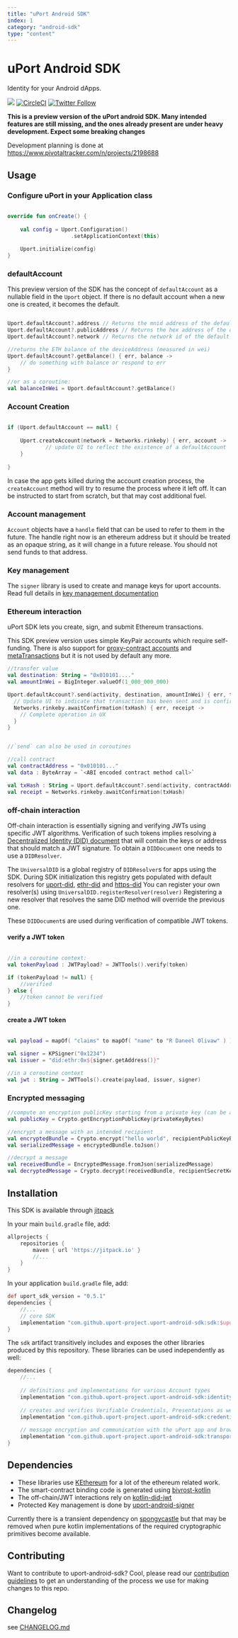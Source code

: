 ```yaml
---
title: "uPort Android SDK"
index: 1
category: "android-sdk"
type: "content"
---
```


# uPort Android SDK

Identity for your Android dApps.

[![](https://jitpack.io/v/uport-project/uport-android-sdk.svg)](https://jitpack.io/#uport-project/uport-android-sdk)
[![CircleCI](https://circleci.com/gh/uport-project/uport-android-sdk.svg?style=svg)](https://circleci.com/gh/uport-project/uport-android-sdk)
[![Twitter Follow](https://img.shields.io/twitter/follow/uport_me.svg?style=social&label=Follow)](https://twitter.com/uport_me)

**This is a preview version of the uPort android SDK.
Many intended features are still missing, and the ones already present are under heavy development.
Expect some breaking changes**

Development planning is done at https://www.pivotaltracker.com/n/projects/2198688

## Usage


### Configure uPort in your Application class

```kotlin

override fun onCreate() {
    
    val config = Uport.Configuration()
                    .setApplicationContext(this)
    
    Uport.initialize(config)
}

```

### defaultAccount

This preview version of the SDK has the concept of `defaultAccount` as a nullable field in the
`Uport` object.
If there is no default account when a new one is created, it becomes the default.

```kotlin

Uport.defaultAccount?.address // Returns the mnid address of the default account
Uport.defaultAccount?.publicAddress // Returns the hex address of the default account
Uport.defaultAccount?.network // Returns the network id of the default account

//returns the ETH balance of the deviceAddress (measured in wei)
Uport.defaultAccount?.getBalance() { err, balance ->
    // do something with balance or respond to err
}

//or as a coroutine:
val balanceInWei = Uport.defaultAccount?.getBalance()

```

### Account Creation

```kotlin

if (Uport.defaultAccount == null) {
    
    Uport.createAccount(network = Networks.rinkeby) { err, account ->
            // update UI to reflect the existence of a defaultAccount
    }
    
}
```

In case the app gets killed during the account creation process, the `createAccount` method will
try to resume the process where it left off. It can be instructed to start from scratch, but that
may cost additional fuel.

### Account management

`Account` objects have a `handle` field that can be used to refer to them in the future.
The handle right now is an ethereum address but it should be treated as an opaque string,
as it will change in a future release. You should not send funds to that address.

### Key management

The `signer` library is used to create and manage keys for uport accounts.
Read full details in [key management documentation](./docs/overview/key_management.md)

### Ethereum interaction

uPort SDK lets you create, sign, and submit Ethereum transactions.

This SDK preview version uses simple KeyPair accounts which require self-funding.
There is also support for [proxy-contract accounts](https://github.com/uport-project/uport-identity)
 and [metaTransactions](https://medium.com/uport/making-uport-smart-contracts-smarter-part-3-fixing-user-experience-with-meta-transactions-105209ed43e0)
 but it is not used by default any more.


```kotlin
//transfer value
val destination: String = "0x010101...."
val amountInWei = BigInteger.valueOf(1_000_000_000)

Uport.defaultAccount?.send(activity, destination, amountInWei) { err, txHash ->
  // Update UI to indicate that transaction has been sent and is confirming
  Networks.rinkeby.awaitConfirmation(txHash) { err, receipt ->
    // Complete operation in UX
  }
}


//`send` can also be used in coroutines

//call contract
val contractAddress = "0x010101..."
val data : ByteArray = `<ABI encoded contract method call>`

val txHash : String = Uport.defaultAccount?.send(activity, contractAddress, data)
val receipt = Networks.rinkeby.awaitConfirmation(txHash)

```

### off-chain interaction

Off-chain interaction is essentially signing and verifying JWTs using specific JWT algorithms.
Verification of such tokens implies resolving a 
[Decentralized Identity (DID) document](https://github.com/uport-project/specs/blob/develop/pki/diddocument.md)
that will contain the keys or address that should match a JWT signature.
To obtain a `DIDDocument` one needs to use a `DIDResolver`.


The `UniversalDID` is a global registry of `DIDResolver`s for apps using the SDK.
During SDK initialization this registry gets populated with default resolvers for
[uport-did](https://github.com/uport-project/uport-did-resolver),
[ethr-did](https://github.com/uport-project/ethr-did-resolver)
and [https-did](https://github.com/uport-project/https-did-resolver)
You can register your own resolver(s) using `UniversalDID.registerResolver(resolver)`
Registering a new resolver that resolves the same DID method will override the previous one.

These `DIDDocument`s are used during verification of compatible JWT tokens.

#### verify a JWT token

```kotlin

//in a coroutine context:
val tokenPayload : JWTPayload? = JWTTools().verify(token)

if (tokenPayload != null) {
    //verified
} else {
    //token cannot be verified
}

```


#### create a JWT token

```kotlin

val payload = mapOf( "claims" to mapOf( "name" to "R Daneel Olivaw" ) )

val signer = KPSigner("0x1234")
val issuer = "did:ethr:0x${signer.getAddress()}"

//in a coroutine context
val jwt : String = JWTTools().create(payload, issuer, signer)

```

### Encrypted messaging

```kotlin
//compute an encryption publicKey starting from a private key (can be an ethereum private key) 
val publicKey = Crypto.getEncryptionPublicKey(privateKeyBytes)

//encrypt a message with an intended recipient
val encryptedBundle = Crypto.encrypt("hello world", recipientPublicKeyBase64)
val serializedMessage = encryptedBundle.toJson()

//decrypt a message
val receivedBundle = EncryptedMessage.fromJson(serializedMessage)
val decryptedMessage = Crypto.decrypt(receivedBundle, recipientSecretKey)
```

## Installation

This SDK is available through [jitpack](https://jitpack.io/)

In your main `build.gradle` file, add:

```groovy
allprojects {
    repositories {
        maven { url 'https://jitpack.io' }
        //...
    }
}
```

In your application `build.gradle` file, add:

```groovy
def uport_sdk_version = "0.5.1"
dependencies {
    //...
    // core SDK
    implementation "com.github.uport-project.uport-android-sdk:sdk:$uport_sdk_version"
}
```

The `sdk` artifact transitively includes and exposes the other libraries produced by this repository.
These libraries can be used independently as well:

```groovy
dependencies {
    //...
    
    // definitions and implementations for various Account types
    implementation "com.github.uport-project.uport-android-sdk:identity:$uport_sdk_version"
    
    // creates and verifies Verifiable Credentials, Presentations as well as several uport-specific JWT types
    implementation "com.github.uport-project.uport-android-sdk:credentials:$uport_sdk_version"
    
    // message encryption and communication with the uPort app and browser dApps through deep-links
    implementation "com.github.uport-project.uport-android-sdk:transport:$uport_sdk_version"
}
```

## Dependencies

* These libraries use [KEthereum](https://github.com/komputing/KEthereum) for a lot of the ethereum related work.
* The smart-contract binding code is generated using [bivrost-kotlin](https://github.com/gnosis/bivrost-kotlin)
* The off-chain/JWT interactions rely on [kotlin-did-jwt](https://github.com/uport-project/kotlin-did-jwt)
* Protected Key management is done by [uport-android-signer](https://github.com/uport-project/uport-android-signer) 


Currently there is a transient dependency on [spongycastle](https://rtyley.github.io/spongycastle/)
but that may be removed when pure kotlin implementations of the required cryptographic
primitives become available. 


## Contributing
Want to contribute to uport-android-sdk? Cool, please read our
[contribution guidelines](./docs/guides/CONTRIBUTING.md) to get an understanding of the process
we use for making changes to this repo.


## Changelog

see [CHANGELOG.md](./CHANGELOG.md)
